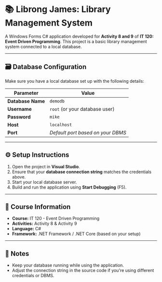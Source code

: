 # 📚 Librong James: Library Management System

A Windows Forms C# application developed for **Activity 8 and 9** of **IT 120: Event Driven Programming**. This project is a basic library management system connected to a local database.

---

## 🗃️ Database Configuration

Make sure you have a local database set up with the following details:

| Parameter         | Value         |
|------------------|---------------|
| **Database Name**| `demodb`      |
| **Username**     | `root` (or your database user) |
| **Password**     | `mike`        |
| **Host**         | `localhost`   |
| **Port**         | *Default port based on your DBMS* |

---

## ⚙️ Setup Instructions

1. Open the project in **Visual Studio**.
2. Ensure that your **database connection string** matches the credentials above.
3. Start your local database server.
4. Build and run the application using **Start Debugging** (F5).

---

## 📌 Course Information

- **Course:** IT 120 - Event Driven Programming   
- **Activities:** Activity 8 & Activity 9  
- **Language:** C#  
- **Framework:** .NET Framework / .NET Core (based on your setup)

---

## 📝 Notes

- Keep your database running while using the application.
- Adjust the connection string in the source code if you're using different credentials or DBMS.

